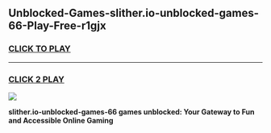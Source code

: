 
## Unblocked-Games-slither.io-unblocked-games-66-Play-Free-r1gjx
<h3>
<a href="https://premium76.site?title=slither.io-unblocked-games-66&ref=23A">CLICK TO PLAY</a></h3>
<hr>

<h3>
<a href="https://premium76.site?title=slither.io-unblocked-games-66&ref=23A">CLICK 2 PLAY</a>
  
</h3>

<a href="https://premium76.site?title=slither.io-unblocked-games-66&ref=23A"><img src="https://clearcache.store/games.png"></a>


**slither.io-unblocked-games-66 games unblocked: Your Gateway to Fun and Accessible Online Gaming**
